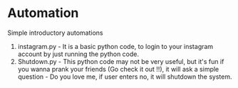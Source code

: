 # Automation
Simple introductory automations

1. instagram.py - It is a basic python code, to login to your instagram account by just running the python code.
2. Shutdown.py - This python code may not be very useful, but it's fun if you wanna prank your friends (Go check it out !!), it will ask a simple question - Do you love me, if user enters no, it will shutdown the system. 
